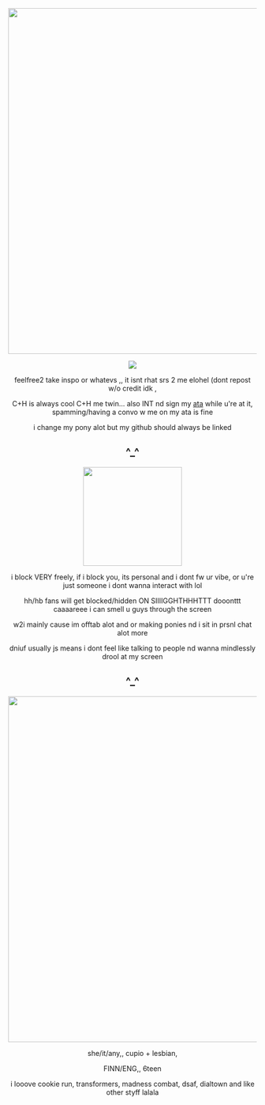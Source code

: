 
<div align="center">
<img src="https://i.postimg.cc/9M9L7C5Q/IMG-1505.gif" width="700" height="700"/></p>
 
  ![](https://komarev.com/ghpvc/?username=crackpawt&color=d6b66c&style=plastic&label=^__^)
  
feelfree2 take inspo or whatevs ,, it isnt rhat srs 2 me elohel (dont repost w/o credit idk
,

 C+H is always cool C+H me twin... also INT nd sign my [ata](https://mapletaffy.atabook.org/) while u're at it, spamming/having a convo w me on my ata is fine

i change my pony alot but my github should always be linked

^_^
-
<img src="https://i.postimg.cc/63pn5PgP/lala.gif" width="200" height="200"/></p>

 i block VERY freely, if i block you, its personal and i dont fw ur vibe, or u're just someone i dont wanna interact with lol

hh/hb fans will get blocked/hidden ON SIIIIGGHTHHHTTT dooonttt caaaareee i can smell u guys through the screen

w2i mainly cause im offtab alot and or making ponies nd i sit in prsnl chat alot more

dniuf usually js means i dont feel like talking to people nd wanna mindlessly drool at my screen

^_^
-
<img src="https://i.postimg.cc/yNY6fhnT/IMG-1962.png" width="700" height="700"/></p>

she/it/any,, cupio + lesbian, 

FINN/ENG,, 6teen

i looove cookie run, transformers, madness combat, dsaf, dialtown and like other styff lalala
